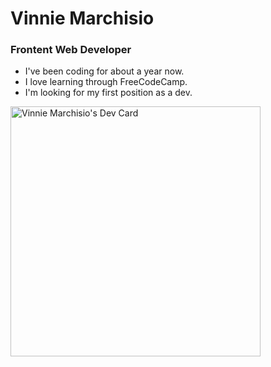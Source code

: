 # Vinnie Marchisio
### Frontent Web Developer

* I've been coding for about a year now.
* I love learning through FreeCodeCamp.
* I'm looking for my first position as a dev.

<a href="https://app.daily.dev/vmrchs"><img src="https://api.daily.dev/devcards/d525f8a11fba464a937407d323971a86.png?r=ccv" width="400" alt="Vinnie Marchisio's Dev Card"/></a>
